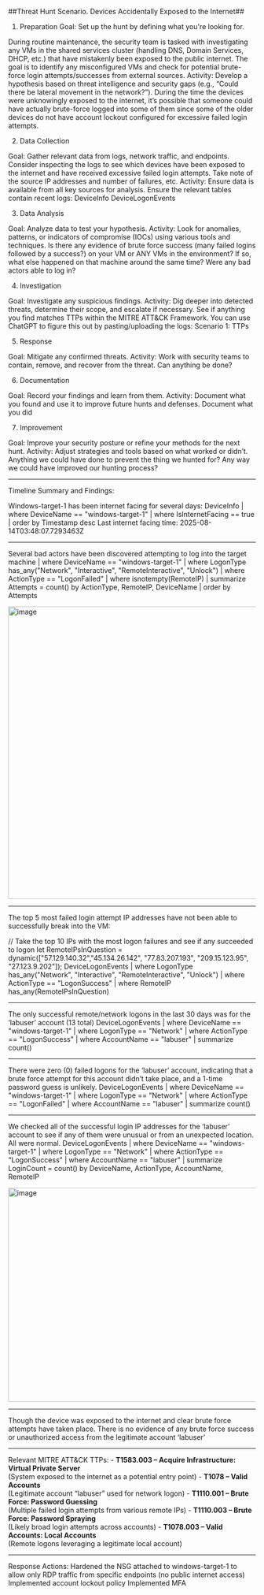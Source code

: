 ##Threat Hunt Scenario. Devices Accidentally Exposed to the Internet##

1. Preparation
Goal:
Set up the hunt by defining what you're looking for.

During routine maintenance, the security team is tasked with investigating any VMs in the shared services cluster (handling DNS, Domain Services, DHCP, etc.) that have mistakenly been exposed to the public internet. The goal is to identify any misconfigured VMs and check for potential brute-force login attempts/successes from external sources.
Activity: Develop a hypothesis based on threat intelligence and security gaps (e.g., “Could there be lateral movement in the network?”).
During the time the devices were unknowingly exposed to the internet, it’s possible that someone could have actually brute-force logged into some of them since some of the older devices do not have account lockout configured for excessive failed login attempts.

2. Data Collection
   
Goal: Gather relevant data from logs, network traffic, and endpoints.
Consider inspecting the logs to see which devices have been exposed to the internet and have received excessive failed login attempts. Take note of the source IP addresses and number of failures, etc.
Activity: Ensure data is available from all key sources for analysis.
Ensure the relevant tables contain recent logs:
DeviceInfo
DeviceLogonEvents

3. Data Analysis
   
Goal: Analyze data to test your hypothesis.
Activity: Look for anomalies, patterns, or indicators of compromise (IOCs) using various tools and techniques.
Is there any evidence of brute force success (many failed logins followed by a success?) on your VM or ANY VMs in the environment?
If so, what else happened on that machine around the same time? Were any bad actors able to log in?

4. Investigation
   
Goal: Investigate any suspicious findings.
Activity: Dig deeper into detected threats, determine their scope, and escalate if necessary. See if anything you find matches TTPs within the MITRE ATT&CK Framework.
You can use ChatGPT to figure this out by pasting/uploading the logs: Scenario 1: TTPs

5. Response
   
Goal: Mitigate any confirmed threats.
Activity: Work with security teams to contain, remove, and recover from the threat.
Can anything be done?

6. Documentation

Goal: Record your findings and learn from them.
Activity: Document what you found and use it to improve future hunts and defenses.
Document what you did

7. Improvement

Goal: Improve your security posture or refine your methods for the next hunt. 
Activity: Adjust strategies and tools based on what worked or didn’t.
Anything we could have done to prevent the thing we hunted for? Any way we could have improved our hunting process?
_____

Timeline Summary and Findings:

Windows-target-1 has been internet facing for several days: 
DeviceInfo 
| where DeviceName == "windows-target-1" 
| where IsInternetFacing == true 
| order by Timestamp desc 
Last internet facing time: 2025-08-14T03:48:07.7293463Z 
____ 
Several bad actors have been discovered attempting to log into the target machine 
| where DeviceName == "windows-target-1" 
| where LogonType has_any("Network", "Interactive", "RemoteInteractive", "Unlock") 
| where ActionType == "LogonFailed" 
| where isnotempty(RemoteIP) 
| summarize Attempts = count() by ActionType, RemoteIP, DeviceName 
| order by Attempts 

<img width="963" height="594" alt="image" src="https://github.com/user-attachments/assets/3e1ed82e-f767-43e9-b94f-7b7f1b348ad5" />

_____ 
The top 5 most failed login attempt IP addresses have not been able to successfully break into the VM: 

// Take the top 10 IPs with the most logon failures and see if any succeeded to logon 
let RemoteIPsInQuestion = dynamic(["57.129.140.32","45.134.26.142", "77.83.207.193", "209.15.123.95", 
"27.123.9.202"]);
DeviceLogonEvents 
| where LogonType has_any("Network", "Interactive", "RemoteInteractive", "Unlock") 
| where ActionType == "LogonSuccess" 
| where RemoteIP has_any(RemoteIPsInQuestion) 
_____

<Query no results> 

The only successful remote/network logons in the last 30 days was for the ‘labuser’ account (13 total) 
DeviceLogonEvents 
| where DeviceName == "windows-target-1" 
| where LogonType == "Network" 
| where ActionType == "LogonSuccess" 
| where AccountName == "labuser" 
| summarize count() 
_____

There were zero (0) failed logons for the ‘labuser’ account, indicating that a brute force attempt for this 
account didn’t take place, and a 1-time password guess is unlikely. 
DeviceLogonEvents 
| where DeviceName == "windows-target-1" 
| where LogonType == "Network" 
| where ActionType == "LogonFailed" 
| where AccountName == "labuser" 
| summarize count() 
_____ 

We checked all of the successful login IP addresses for the ‘labuser’ account to see if any of them were 
unusual or from an unexpected location. All were normal. 
DeviceLogonEvents 
| where DeviceName == "windows-target-1" 
| where LogonType == "Network" 
| where ActionType == "LogonSuccess" 
| where AccountName == "labuser" 
| summarize LoginCount = count() by DeviceName, ActionType, AccountName, RemoteIP 

<img width="1080" height="435" alt="image" src="https://github.com/user-attachments/assets/29db760b-d1cf-4bb5-9aca-547052f97ebc" />

_____ 
Though the device was exposed to the internet and clear brute force attempts have taken place. There is 
no evidence of any brute force success or unauthorized access from the legitimate account ‘labuser’ 
_____ 
Relevant MITRE ATT&CK TTPs: - **T1583.003 – Acquire Infrastructure: Virtual Private Server**   
(System exposed to the internet as a potential entry point) - **T1078 – Valid Accounts**   
(Legitimate account “labuser” used for network logon) - **T1110.001 – Brute Force: Password Guessing**   
(Multiple failed login attempts from various remote IPs) - **T1110.003 – Brute Force: Password Spraying**   
(Likely broad login attempts across accounts) - **T1078.003 – Valid Accounts: Local Accounts**   
(Remote logons leveraging a legitimate local account) 
_____ 
Response Actions: 
Hardened the NSG attached to windows-target-1 to allow only RDP traffic from specific endpoints (no 
public internet access) 
Implemented account lockout policy 
Implemented MFA 
